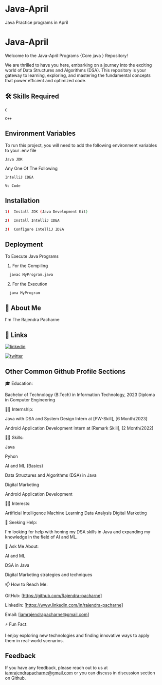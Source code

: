 # Java-April
Java Practice programs in April 



# Java-April 

Welcome to the Java-April Programs {Core java } Repository!

We are thrilled to have you here, embarking on a journey into the exciting world of Data Structures and Algorithms (DSA). This repository is your gateway to learning, exploring, and mastering the fundamental concepts that power efficient and optimized code.


## 🛠 Skills Required
`C `

`C++ `

## Environment Variables

To run this project, you will need to add the following environment variables to your .env file

`Java JDK `

Any One Of The Following

`IntelliJ IDEA`

`Vs Code`




## Installation



```bash
1)  Install JDK (Java Development Kit)
```
```bash
2)  Install IntelliJ IDEA
```
```bash
3)  Configure IntelliJ IDEA
```
## Deployment

To Execute Java Programs

1. For the Compiling

```bash
  javac MyProgram.java
```
2. For the Execution

```bash
  java MyProgram
```


## 🚀 About Me
I'm The Rajendra Pacharne 


## 🔗 Links
[![linkedin](https://img.shields.io/badge/linkedin-0A66C2?style=for-the-badge&logo=linkedin&logoColor=white)](https://www.linkedin.com/in/rajendra-pacharne/)

[![twitter](https://img.shields.io/badge/twitter-1DA1F2?style=for-the-badge&logo=twitter&logoColor=white)](https://twitter.com/RajendraPacharn/)


## Other Common Github Profile Sections
🎓 Education:

Bachelor of Technology (B.Tech) in Information Technology, 2023
Diploma in Computer Engineering

👩‍💼 Internship:

Java with DSA and System Design  Intern at [PW-Skill], [6 Month/2023]

Android Application Development Intern at [Remark Skill], [2 Month/2022]

👩‍💻 Skills:

Java

Pyhon 

AI and ML {Basics}

Data Structures and Algorithms (DSA) in Java

Digital Marketing

Android Application Development

🧑‍🔬 Interests:

Artificial Intelligence
Machine Learning
Data Analysis
Digital Marketing

🔎 Seeking Help:

I'm looking for help with honing my DSA skills in Java and expanding my knowledge in the field of AI and ML.

💬 Ask Me About:

AI and ML

DSA in Java

Digital Marketing strategies and techniques

📫 How to Reach Me:

GitHub: [https://github.com/Rajendra-pacharne]

LinkedIn: [https://www.linkedin.com/in/rajendra-pacharne]

Email: [iamrajendrapacharne@gmail.com]


⚡ Fun Fact:

I enjoy exploring new technologies and finding innovative ways to apply them in real-world scenarios.

## Feedback

If you have any feedback, please reach out to us at iamrajendrapacharne@gmail.com or you can discuss in 
discussion section on Github.

